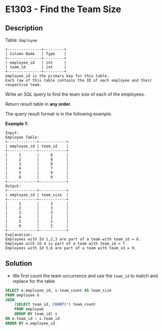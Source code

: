 # E1303 - Find the Team Size

## Description

Table: `Employee`

```
+---------------+---------+
| Column Name   | Type    |
+---------------+---------+
| employee_id   | int     |
| team_id       | int     |
+---------------+---------+
employee_id is the primary key for this table.
Each row of this table contains the ID of each employee and their respective team.
```

 

Write an SQL query to find the team size of each of the employees.

Return result table in **any order**.

The query result format is in the following example.

 

**Example 1:**

```
Input: 
Employee Table:
+-------------+------------+
| employee_id | team_id    |
+-------------+------------+
|     1       |     8      |
|     2       |     8      |
|     3       |     8      |
|     4       |     7      |
|     5       |     9      |
|     6       |     9      |
+-------------+------------+
Output: 
+-------------+------------+
| employee_id | team_size  |
+-------------+------------+
|     1       |     3      |
|     2       |     3      |
|     3       |     3      |
|     4       |     1      |
|     5       |     2      |
|     6       |     2      |
+-------------+------------+
Explanation: 
Employees with Id 1,2,3 are part of a team with team_id = 8.
Employee with Id 4 is part of a team with team_id = 7.
Employees with Id 5,6 are part of a team with team_id = 9.
```



## Solution

- We first count the team occurrence and use the `team_id` to match and replace for the table

```sql
SELECT e.employee_id, s.team_count AS team_size
FROM employee e
JOIN
    (SELECT team_id, COUNT(*) team_count
    FROM employee
    GROUP BY team_id) s
ON e.team_id = s.team_id
ORDER BY e.employee_id
```


